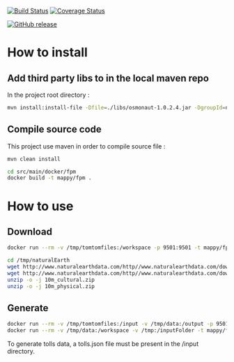 [![Build Status](https://travis-ci.org/Mappy/fpm.svg?branch=master)](https://travis-ci.org/Mappy/fpm)
[![Coverage Status](https://coveralls.io/repos/github/Mappy/fpm/badge.svg?branch=master)](https://coveralls.io/github/Mappy/fpm?branch=master)

[![GitHub release](https://img.shields.io/github/release/mappy/fpm.svg)]()

# How to install

## Add third party libs to in the local maven repo

In the project root directory :

```bash
mvn install:install-file -Dfile=./libs/osmonaut-1.0.2.4.jar -DgroupId=net.morbz -DartifactId=osmonaut -Dversion=1.0.2.4 -Dpackaging=jar
```

## Compile source code

This project use maven in order to compile source file :

```bash
mvn clean install

cd src/main/docker/fpm
docker build -t mappy/fpm .
```

# How to use
 
## Download

```bash
docker run --rm -v /tmp/tomtomfiles:/workspace -p 9501:9501 -t mappy/fpm com.mappy.fpm.batches.tomtom.download.TomtomDownloader /workspace 2016_09  yourLogin yourPassword
```

```bash
cd /tmp/naturalEarth
wget http://www.naturalearthdata.com/http//www.naturalearthdata.com/download/10m/cultural/10m_cultural.zip
wget http://www.naturalearthdata.com/http//www.naturalearthdata.com/download/10m/physical/10m_physical.zip
unzip -o -j 10m_cultural.zip
unzip -o -j 10m_physical.zip
```

## Generate

```bash
docker run --rm -v /tmp/tomtomfiles:/input -v /tmp/data:/output -p 9501:9501 -t mappy/fpm com.mappy.fpm.batches.GenerateFullPbf "Belgique,Luxembourg" "/input" "/output" Europe.osm.pbf 2
docker run --rm -v /tmp/data:/workspace -v /tmp:/inputFolder -t mappy/fpm com.mappy.fpm.batches.merge.MergeNaturalEarthTomtom
```

To generate tolls data, a tolls.json file must be present in the /input directory.